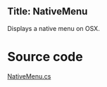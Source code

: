 Title: NativeMenu
---
Displays a native menu on OSX.

# Source code
[NativeMenu.cs](https://github.com/AvaloniaUI/Avalonia/blob/master/src/Avalonia.Controls/NativeMenu.cs)


